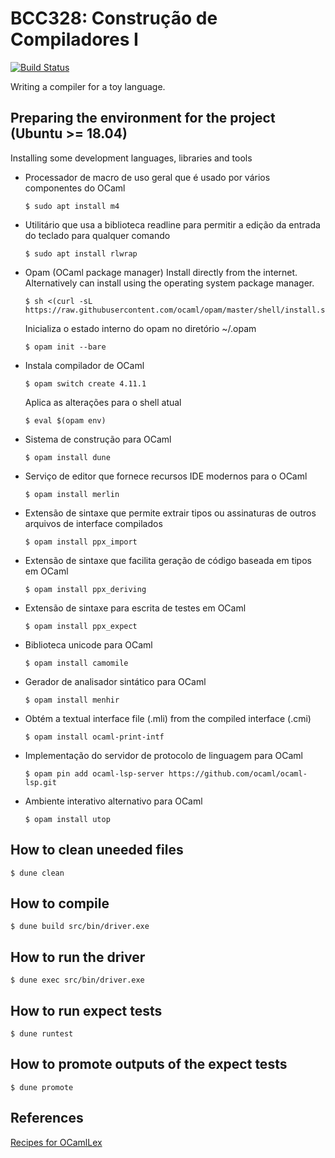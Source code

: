 # BCC328: Construção de Compiladores I

[![Build Status](https://travis-ci.org/romildo/bcc328.2020.3.svg?branch=master)](https://travis-ci.org/romildo/bcc328.2020.3)

Writing a compiler for a toy language.


## Preparing the environment for the project (Ubuntu >= 18.04)

Installing some development languages, libraries and tools

- Processador de macro de uso geral que é usado por vários componentes do OCaml
  ```
  $ sudo apt install m4
  ```

- Utilitário que usa a biblioteca readline para permitir a edição da entrada do teclado para qualquer comando
  ```
  $ sudo apt install rlwrap
  ```

- Opam (OCaml package manager)
  Install directly from the internet. Alternatively can install using the operating system package manager.
  ```
  $ sh <(curl -sL https://raw.githubusercontent.com/ocaml/opam/master/shell/install.sh)
  ```

  Inicializa o estado interno do opam no diretório ~/.opam
  ```
  $ opam init --bare
  ```

- Instala compilador de OCaml
  ```
  $ opam switch create 4.11.1
  ```

  Aplica as alterações para o shell atual
  ```
  $ eval $(opam env)
  ```

- Sistema de construção para OCaml
  ```
  $ opam install dune
  ```

- Serviço de editor que fornece recursos IDE modernos para o OCaml
  ```
  $ opam install merlin
  ```

- Extensão de sintaxe que permite extrair tipos ou assinaturas de outros arquivos de interface compilados
  ```
  $ opam install ppx_import
  ```

- Extensão de sintaxe que facilita geração de código baseada em tipos em OCaml
  ```
  $ opam install ppx_deriving
  ```

- Extensão de sintaxe para escrita de testes em OCaml
  ```
  $ opam install ppx_expect
  ```

- Biblioteca unicode para OCaml
  ```
  $ opam install camomile
  ```

- Gerador de analisador sintático para OCaml
  ```
  $ opam install menhir
  ```

- Obtém a textual interface file (.mli) from the compiled interface (.cmi)
  ```
  $ opam install ocaml-print-intf
  ```

- Implementação do servidor de protocolo de linguagem para OCaml
  ```
  $ opam pin add ocaml-lsp-server https://github.com/ocaml/ocaml-lsp.git
  ```

- Ambiente interativo alternativo para OCaml
  ```
  $ opam install utop
  ```

## How to clean uneeded files

```
$ dune clean
```

## How to compile

```
$ dune build src/bin/driver.exe
```

## How to run the driver

```
$ dune exec src/bin/driver.exe
```

## How to run expect tests

```
$ dune runtest
```

## How to promote outputs of the expect tests

```
$ dune promote
```

## References

[Recipes for OCamlLex](https://medium.com/@huund/recipes-for-ocamllex-bb4efa0afe53)

